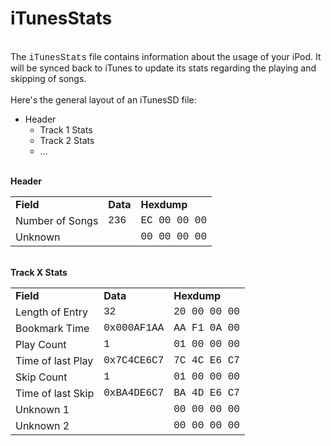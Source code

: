 <h1 id="toc0"><a name="iTunesStats"></a>iTunesStats</h1>
<br>
The <span style="font-family: 'Courier New',Courier,monospace;">iTunesStats</span> file contains information about the usage of your iPod. It will be synced back to iTunes to update its stats regarding the playing and skipping of songs.<br>
<br>
Here's the general layout of an iTunesSD file:<br>
<ul><li>Header<ul><li>Track 1 Stats</li><li>Track 2 Stats</li><li>...</li></ul></li></ul><br>
<strong>Header</strong><br>


<table class="wiki_table">
    <tbody><tr>
        <td><strong>Field</strong><br>
</td>
        <td><strong>Data</strong><br>
</td>
        <td><strong>Hexdump</strong><br>
</td>
    </tr>
    <tr>
        <td>Number of Songs<br>
</td>
        <td><span style="font-family: 'Courier New',Courier,monospace;">236</span><br>
</td>
        <td><span style="font-family: 'Courier New',Courier,monospace;">EC 00 00 00</span><br>
</td>
    </tr>
    <tr>
        <td>Unknown<br>
</td>
        <td><br>
</td>
        <td><span style="font-family: 'Courier New',Courier,monospace;">00 00 00 00</span><br>
</td>
    </tr>
</tbody></table>

<br>
<strong>Track X Stats</strong><br>


<table class="wiki_table">
    <tbody><tr>
        <td><strong>Field</strong><br>
</td>
        <td><strong>Data</strong><br>
</td>
        <td><strong>Hexdump</strong><br>
</td>
    </tr>
    <tr>
        <td>Length of Entry<br>
</td>
        <td><span style="font-family: 'Courier New',Courier,monospace;">32</span><br>
</td>
        <td><span style="font-family: 'Courier New',Courier,monospace;">20 00 00 00</span><br>
</td>
    </tr>
    <tr>
        <td>Bookmark Time<br>
</td>
        <td><span style="font-family: 'Courier New',Courier,monospace;">0x000AF1AA</span><br>
</td>
        <td><span style="font-family: 'Courier New',Courier,monospace;">AA F1 0A 00</span><br>
</td>
    </tr>
    <tr>
        <td>Play Count<br>
</td>
        <td><span style="font-family: 'Courier New',Courier,monospace;">1</span><br>
</td>
        <td><span style="font-family: 'Courier New',Courier,monospace;">01 00 00 00</span><br>
</td>
    </tr>
    <tr>
        <td>Time of last Play<br>
</td>
        <td><span style="font-family: 'Courier New',Courier,monospace;">0x7C4CE6C7</span><br>
</td>
        <td><span style="font-family: 'Courier New',Courier,monospace;">7C 4C E6 C7</span><br>
</td>
    </tr>
    <tr>
        <td>Skip Count<br>
</td>
        <td><span style="font-family: 'Courier New',Courier,monospace;">1</span><br>
</td>
        <td><span style="font-family: 'Courier New',Courier,monospace;">01 00 00 00</span><br>
</td>
    </tr>
    <tr>
        <td>Time of last Skip<br>
</td>
        <td><span style="font-family: 'Courier New',Courier,monospace;">0xBA4DE6C7</span><br>
</td>
        <td><span style="font-family: 'Courier New',Courier,monospace;">BA 4D E6 C7</span><br>
</td>
    </tr>
    <tr>
        <td>Unknown 1<br>
</td>
        <td><br>
</td>
        <td><span style="font-family: 'Courier New',Courier,monospace;">00 00 00 00</span><br>
</td>
    </tr>
    <tr>
        <td>Unknown 2<br>
</td>
        <td><br>
</td>
        <td><span style="font-family: 'Courier New',Courier,monospace;">00 00 00 00</span>

